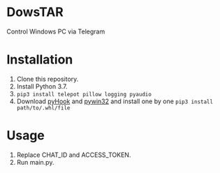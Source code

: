 # DowsTAR
Control Windows PC via Telegram

# Installation
1. Clone this repository.
2. Install Python 3.7.
3. <code>pip3 install telepot pillow logging pyaudio</code>
4. Download [pyHook](http://www.lfd.uci.edu/~gohlke/pythonlibs/#pywin32) and [pywin32](https://github.com/mhammond/pywin32) and install one by one <code>pip3 install path/to/.whl/file</code>

# Usage
1. Replace CHAT_ID and ACCESS_TOKEN.
2. Run main.py.
